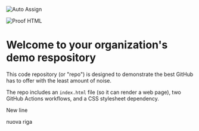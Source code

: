 ![Auto Assign](https://github.com/dhdmch/demo-repository/actions/workflows/auto-assign.yml/badge.svg)

![Proof HTML](https://github.com/dhdmch/demo-repository/actions/workflows/proof-html.yml/badge.svg)

# Welcome to your organization's demo respository
This code repository (or "repo") is designed to demonstrate the best GitHub has to offer with the least amount of noise.

The repo includes an `index.html` file (so it can render a web page), two GitHub Actions workflows, and a CSS stylesheet dependency.

New line

nuova riga
